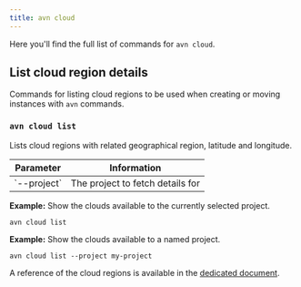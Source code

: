```yaml
---
title: avn cloud
---
```


Here you\'ll find the full list of commands for `avn cloud`.

## List cloud region details

Commands for listing cloud regions to be used when creating or moving
instances with `avn` commands.

### `avn cloud list`

Lists cloud regions with related geographical region, latitude and
longitude.

<table>
  <thead>
    <tr><th>Parameter</th><th>Information</th></tr>
  </thead>
  <tbody>
    <tr>
      <td>`--project`</td>
      <td>The project to fetch details for</td>
    </tr>
  </tbody>
</table>


**Example:** Show the clouds available to the currently selected
project.

``` 
avn cloud list
```

**Example:** Show the clouds available to a named project.

``` 
avn cloud list --project my-project
```

A reference of the cloud regions is available in the
[dedicated document](/docs/platform/reference/list_of_clouds).
